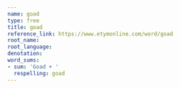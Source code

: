```yaml
---
name: goad
type: free
title: goad
reference_link: https://www.etymonline.com/word/goad
root_name: 
root_language: 
denotation: 
word_sums:
- sum: 'Goad + '
  respelling: goad
---
```

